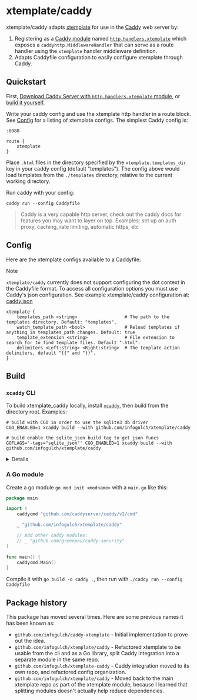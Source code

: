 # xtemplate/caddy

xtemplate/caddy adapts [xtemplate][xtemplate] for use in the [Caddy][caddy] web
server by:

1. Registering as a [Caddy module][extending-caddy] named
   [`http.handlers.xtemplate`][http.handlers.xtemplate] which exposes a
   `caddyhttp.MiddlewareHandler` that can serve as a route handler using the
   `xtemplate` handler middleware definition.
3. Adapts Caddyfile configuration to easily configure xtemplate through Caddy.

[xtemplate]: https://github.com/infogulch/xtemplate
[caddy]: https://caddyserver.com/
[extending-caddy]: https://caddyserver.com/docs/extending-caddy
[http.handlers.xtemplate]: https://caddyserver.com/download?package=github.com%2Finfogulch%2Fxtemplate%2Fcaddy

## Quickstart

First, [Download Caddy Server with `http.handlers.xtemplate` module][http.handlers.xtemplate], or [build it yourself](#build).

Write your caddy config and use the xtemplate http handler in a route block. See
[Config](#config) for a listing of xtemplate configs. The simplest Caddy config
is:

```Caddy
:8080

route {
    xtemplate
}
```

Place `.html` files in the directory specified by the `xtemplate.templates_dir`
key in your caddy config (default "templates"). The config above would load
templates from the `./templates` directory, relative to the current working
directory.

Run caddy with your config:

```shell
caddy run --config Caddyfile
```

> Caddy is a very capable http server, check out the caddy docs for features you
> may want to layer on top. Examples: set up an auth proxy, caching, rate
> limiting, automatic https, etc

## Config

Here are the xtemplate configs available to a Caddyfile:

> [!NOTE]
>
> `xtemplate/caddy` currently does not support configuring the dot context in
> the Caddyfile format. To access all configuration options you must use Caddy's
> json configuration. See example xtemplate/caddy configuration at: [caddy.json](test\caddy.json)

```Caddy
xtemplate {
    templates_path <string>                  # The path to the templates directory. Default: "templates".
    watch_template_path <bool>               # Reload templates if anything in templates_path changes. Default: true
    template_extension <string>              # File extension to search for to find template files. Default ".html".
    delimiters <Left:string> <Right:string>  # The template action delimiters, default "{{" and "}}".
}
```

## Build

### `xcaddy` CLI

To build xtemplate_caddy locally, install [`xcaddy`](xcaddy), then build from
the directory root. Examples:

```shell
# build with CGO in order to use the sqlite3 db driver
CGO_ENABLED=1 xcaddy build --with github.com/infogulch/xtemplate/caddy

# build enable the sqlite_json build tag to get json funcs
GOFLAGS='-tags="sqlite_json"' CGO_ENABLED=1 xcaddy build --with github.com/infogulch/xtemplate/caddy
```

[xcaddy]: https://github.com/caddyserver/xcaddy

<details>

```shell
TZ=UTC git --no-pager show --quiet --abbrev=12 --date='format-local:%Y%m%d%H%M%S' --format="%cd-%h"
```

</details>

### A Go module

Create a go module `go mod init <modname>` with a `main.go` like this:

```go
package main

import (
    caddycmd "github.com/caddyserver/caddy/v2/cmd"

    _ "github.com/infogulch/xtemplate/caddy"

    // Add other caddy modules:
    // _ "github.com/greenpau/caddy-security"
)

func main() {
	caddycmd.Main()
}
```

Compile it with `go build -o caddy .`, then run with `./caddy run --config Caddyfile`

## Package history

This package has moved several times. Here are some previous names it has been known as:

* `github.com/infogulch/caddy-xtemplate` - Initial implementation to prove out the idea.
* `github.com/infogulch/xtemplate/caddy` - Refactored xtemplate to be usable from the cli and as a Go library, split Caddy integration into a separate module in the same repo.
* `github.com/infogulch/xtemplate-caddy` - Caddy integration moved to its own repo, and refactored config organization.
* `github.com/infogulch/xtemplate/caddy` - Moved back to the main xtemplate repo as part of the xtemplate module, because I learned that splitting modules doesn't actually help reduce dependencies.
